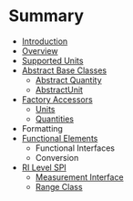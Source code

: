 # Summary

* [Introduction](README.md)
* [Overview](overview.md)
* [Supported Units](supported_units.md)
* [Abstract Base Classes](abstract_base_classes.md)
   * [Abstract Quantity](abstractquantity.md)
   * [AbstractUnit](abstractunit.md)
* [Factory Accessors](factory_accessors.md)
   * [Units](units.md)
   * [Quantities](quantities.md)
* Formatting
* [Functional Elements](functional_elements.md)
   * Functional Interfaces
   * Conversion
* [RI Level SPI](ri_spi.md)
   * [Measurement Interface](measurement.md)
   * [Range Class](range.md)

